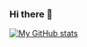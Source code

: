 ### Hi there 👋

[![My GitHub stats](https://github-readme-stats.vercel.app/api?username=aditipatelpro&show_icons=true&theme=tokyonight)](https://github.com/anuraghazra/github-readme-stats)
<!--
**aditipatelpro/aditipatelpro** is a ✨ _special_ ✨ repository because its `README.md` (this file) appears on your GitHub profile.

Here are some ideas to get you started:

- 🔭 I’m currently working on ...
- 🌱 I’m currently learning ...
- 👯 I’m looking to collaborate on ...
- 🤔 I’m looking for help with ...
- 💬 Ask me about ...
- 📫 How to reach me: ...
- 😄 Pronouns: ...
- ⚡ Fun fact: ...
-->
